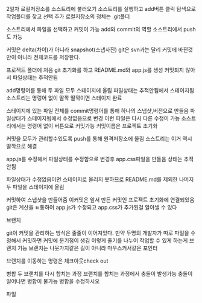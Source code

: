 2일차
로컬저장소를 소스트리에 불러오기
소스트리를 실행하고 add버튼 클릭
탐색으로 작업폴더를 찾고 선택
추가
로컬저장소의 정체는 .git폴더 

소스트리에서 파일을 선택하고 커밋이 가능 add와 commit의 역할
소스트리에서 push도 가능


커밋은 delta(차이)가 아니라 snapshot(스냅사진)
git은 svn과는 달리 커밋에 바뀐것만이 아니라 전체코드를 저장한다.

프로젝트 폴더에 처음 git 초기화를 하고 README.md와 app.js를 생성 
커밋되지 않아서 파일상태는 추적안됨

add명령어를 통해 두 파일 모두 스테이지에 올림
파일상태는 추적안됨에서 스테이지됨
소스트리는 명렁어 없이 딸깍 딸깍이면 스테이지 완료

스테이지에 있는 파일 전체를 commit명령어를 통해 하나의 스냅샷,버전으로 만들음
파일상태가 스테이지됨에서 수정없음으로 변경
이런 파일은 다시 다른 수정이 가능
소스트리에서는 명령어 없이 버튼으로 커밋가능
커밋이름은 프로젝트 초기화

커밋을 모두가 관리할수있도록 push를 통해 원격저장소에 올림
소스트리는 이거 역시 딸깍으로 해결

app.js를 수정해서 파일상태를 수정함으로 변경후 app.css파일을 만들음 상태는 추적안됨

파일상태가 수정없음이면 스테이지로 올리지 못하므로 README.md를 제외한 나머지 두 파일을 스테이지에 올림

커밋하여 스냅샷을 만들어줌 
이커밋은 앞서 만든 커밋인 프로젝트 초기화에 연결되있음
git은 계산을 ㅌ통하여 app.js가 수정되고 app.css가 추가된걸 알아낼 수 있다


브랜치

git이 커밋을 관리하는 방식은 줄줄이 이어져있다.
만약 두명의 개발자가 따로 파일을 수정해서 커밋하면 커밋에 분기점이 생김
이렇게 줄기를 나누어 작업할 수 있게 하는게 브랜치 기능
브랜치는 나뭇가지같은 길이 아니라 마우스커서같은 포인터

브랜치를 이동하는 명령은 체크아웃check out 

병합
두 브랜치를 다시 합치는 과정
브랜치를 합치는 과정에서 충돌이 발생가능
충돌이 일어나면 병합이 불가능 병합을 수정하시오

파일 